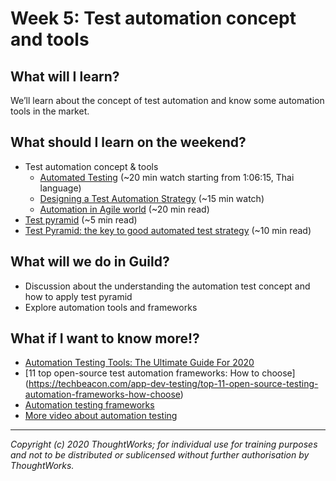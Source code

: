 # Week 5: Test automation concept and tools

## What will I learn?

We’ll learn about the concept of test automation and know some automation tools in the market.

## What should I learn on the weekend?

- Test automation concept & tools 
  - [Automated Testing](https://web.facebook.com/imcinstitute/videos/2623121231288233/) (~20 min watch starting from 1:06:15, Thai language)
  - [Designing a Test Automation Strategy](https://youtu.be/6K5fF3U5qp0) (~15 min watch)
  - [Automation in Agile world](https://www.softwaretestinghelp.com/automation-in-agile-world/) (~20 min read)
- [Test pyramid](https://martinfowler.com/bliki/TestPyramid.html) (~5 min read)
- [Test Pyramid: the key to good automated test strategy](https://medium.com/@timothy.cochran/test-pyramid-the-key-to-good-automated-test-strategy-9f3d7e3c02d5) (~10 min read)


## What will we do in Guild?

- Discussion about the understanding the automation test concept and how to apply test pyramid
- Explore automation tools and frameworks


## What if I want to know more!?

- [Automation Testing Tools: The Ultimate Guide For 2020](https://testguild.com/automation-testing-tools/)
- [11 top open-source test automation frameworks: How to choose] (https://techbeacon.com/app-dev-testing/top-11-open-source-testing-automation-frameworks-how-choose)
- [Automation testing frameworks](https://smartbear.com/learn/automated-testing/test-automation-frameworks/)
- [More video about automation testing](https://www.linkedin.com/learning/search?keywords=QA&upsellOrderOrigin=default_guest_learning&trk=learning-path_learning-search-bar_search-submit)



---

*Copyright (c) 2020 ThoughtWorks; for individual use for training purposes and not to be distributed or sublicensed without further authorisation by ThoughtWorks.*
